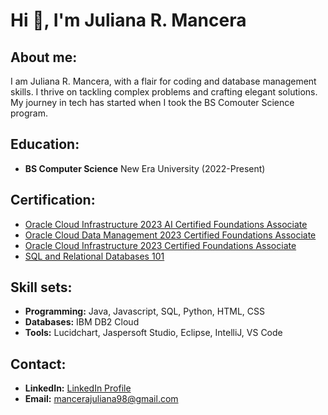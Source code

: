 # Hi 👋, I'm Juliana R. Mancera

## About me:
I am Juliana R. Mancera, with a flair for coding and database management skills. I thrive on tackling complex problems and crafting elegant solutions. My journey in tech has started when I took the BS Comouter Science program.

## Education:
- **BS Computer Science**
  New Era University (2022-Present)

## Certification:
- [Oracle Cloud Infrastructure 2023 AI Certified Foundations Associate](https://catalog-education.oracle.com/pls/certview/sharebadge?id=AA5F4F55EB74975DBF1144EABFCEFB66C7DFE9F3168DCC50A661B8B21968EB84)
- [Oracle Cloud Data Management 2023 Certified Foundations Associate](https://catalog-education.oracle.com/pls/certview/sharebadge?id=8339061558F6FB5F2CC6602BB7E61C1F24547A361974349ABE5A7C6C33A7B1D7)
- [Oracle Cloud Infrastructure 2023 Certified Foundations Associate](https://catalog-education.oracle.com/pls/certview/sharebadge?id=776C7C6872BB2111549DE97023F5A8A6A5D92E106866F9638CFE75ACF5EABDE8)
- [SQL and Relational Databases 101](https://courses.cognitiveclass.ai/certificates/8a8256c83a5a46cf9903f4a55db2abbe)

## Skill sets:
- **Programming:** Java, Javascript, SQL, Python, HTML, CSS
- **Databases:** IBM DB2 Cloud
- **Tools:** Lucidchart, Jaspersoft Studio, Eclipse, IntelliJ, VS Code

## Contact:
- **LinkedIn:** [LinkedIn Profile](linkedin-profile-link)
- **Email:** mancerajuliana98@gmail.com
